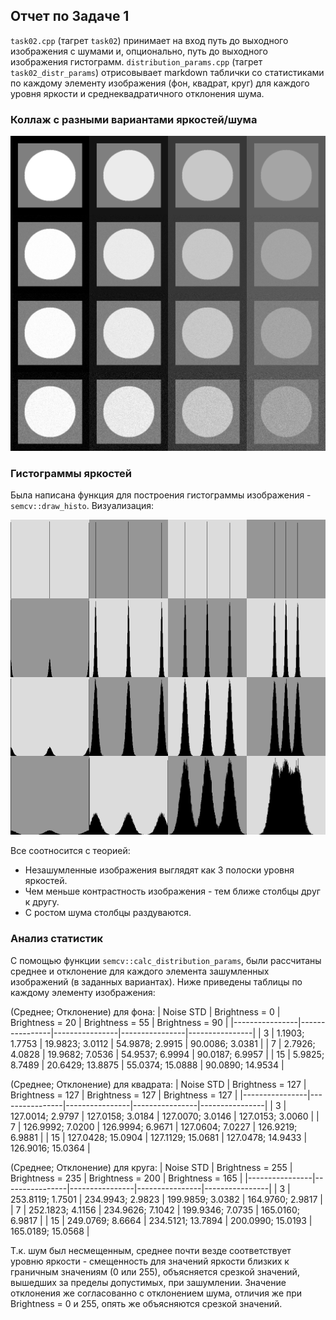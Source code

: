 ## Отчет по Задаче 1

`task02.cpp` (тагрет `task02`) принимает на вход путь до выходного изображения с шумами и, опционально, путь до выходного изображения гистограмм.
`distribution_params.cpp` (тагрет `task02_distr_params`) отрисовывает markdown таблички со статистиками по каждому элементу изображения (фон, квадрат, круг) для каждого уровня яркости и среднеквадратичного отклонения шума.

### Коллаж с разными вариантами яркостей/шума 

![](./noised.png)


### Гистограммы яркостей

Была написана функция для построения гистограммы изображения - `semcv::draw_histo`.
Визуализация:

![](./histogram.png)

Все соотносится с теорией:
- Незашумленные изображения выглядят как 3 полоски уровня яркостей.
- Чем меньше контрастность изображения - тем ближе столбцы друг к другу.
- С ростом шума столбцы раздуваются.

### Анализ статистик

С помощью функции `semcv::calc_distribution_params`, были рассчитаны среднее и отклонение для каждого элемента зашумленных изображений (в заданных вариантах).
Ниже приведены таблицы по каждому элементу изображения:


(Среднее; Отклонение) для фона:
| Noise STD | Brightness = 0 | Brightness = 20 | Brightness = 55 | Brightness = 90 |
|----------------|----------------|----------------|----------------|----------------|
| 3 | 1.1903; 1.7753 | 19.9823; 3.0112 | 54.9878; 2.9915 | 90.0086; 3.0381 |
| 7 | 2.7926; 4.0828 | 19.9682; 7.0536 | 54.9537; 6.9994 | 90.0187; 6.9957 |
| 15 | 5.9825; 8.7489 | 20.6429; 13.8875 | 55.0374; 15.0888 | 90.0890; 14.9534 |


(Среднее; Отклонение) для квадрата:
| Noise STD | Brightness = 127 | Brightness = 127 | Brightness = 127 | Brightness = 127 |
|----------------|----------------|----------------|----------------|----------------|
| 3 | 127.0014; 2.9797 | 127.0158; 3.0184 | 127.0070; 3.0146 | 127.0153; 3.0060 |
| 7 | 126.9992; 7.0200 | 126.9994; 6.9671 | 127.0604; 7.0227 | 126.9219; 6.9881 |
| 15 | 127.0428; 15.0904 | 127.1129; 15.0681 | 127.0478; 14.9433 | 126.9016; 15.0364 |

(Среднее; Отклонение) для круга:
| Noise STD | Brightness = 255 | Brightness = 235 | Brightness = 200 | Brightness = 165 |
|----------------|----------------|----------------|----------------|----------------|
| 3 | 253.8119; 1.7501 | 234.9943; 2.9823 | 199.9859; 3.0382 | 164.9760; 2.9817 |
| 7 | 252.1823; 4.1156 | 234.9626; 7.1042 | 199.9346; 7.0735 | 165.0160; 6.9817 |
| 15 | 249.0769; 8.6664 | 234.5121; 13.7894 | 200.0990; 15.0193 | 165.0189; 15.0568 |

Т.к. шум был несмещенным, среднее почти везде соответствует уровню яркости - смещенность для значений яркости близких к граничным значениям (0 или 255), объясняется срезкой значений, вышедших за пределы допустимых, при зашумлении. Значение отклонения же согласованно с отклонением шума, отличия же при Brightness = 0 и 255, опять же объясняются срезкой значений.

